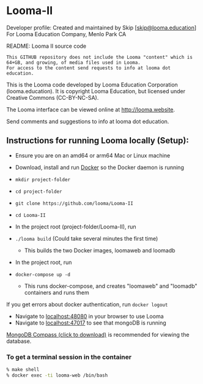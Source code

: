 # Looma-II
Developer profile:
    Created and maintained by Skip [skip@looma.education]
    For Looma Education Company, Menlo Park CA

README:
Looma II source code

    This GITHUB repository does not include the Looma "content" which is 64+GB, and growing, of media files used in Looma.
    For access to the content send requests to info at looma dot education.

This is the Looma code developed by Looma Education Corporation (looma.education).
It is copyright Looma Education, but licensed under Creative Commons (CC-BY-NC-SA).

The Looma interface can be viewed online at http://looma.website.

Send comments and suggestions to info at looma dot education.

## Instructions for running Looma locally (Setup):

* Ensure you are on an amd64 or arm64 Mac or Linux machine
* Download, install and run [Docker](https://www.docker.com/products/docker-desktop/) so the Docker daemon is running

* `mkdir project-folder`
* `cd project-folder`
* `git clone https://github.com/looma/Looma-II`
* `cd Looma-II`

* In the project root (project-folder/Looma-II), run
* `./looma build` (Could take several minutes the first time)
    * This builds the two Docker images, loomaweb and loomadb
      
* In the project root, run
* `docker-compose up -d`
    * This runs docker-compose, and creates "loomaweb" and "loomadb" containers and runs them

If you get errors about docker authentication, run `docker logout`
    
* Navigate to [localhost:48080](http://localhost:48080) in your browser to use Looma
* Navigate to [localhost:47017](localhost:47017) to see that mongoDB is running

[MongoDB Compass (click to download)](https://www.mongodb.com/docs/compass/current/install/) is recommended for viewing the database.

### To get a terminal session in the container
```bash
% make shell
% docker exec -ti looma-web /bin/bash
```
